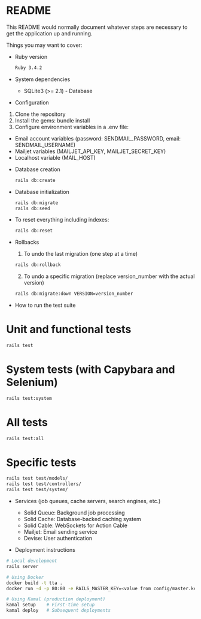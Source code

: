 # README

This README would normally document whatever steps are necessary to get the
application up and running.

Things you may want to cover:

* Ruby version
  ```bash
  Ruby 3.4.2
  ```

* System dependencies
  - SQLite3 (>= 2.1) - Database
* Configuration
 1. Clone the repository
 2. Install the gems: bundle install
 3. Configure environment variables in a .env file:
   - Email account variables (password: SENDMAIL_PASSWORD, email: SENDMAIL_USERNAME)
   - Mailjet variables (MAILJET_API_KEY, MAILJET_SECRET_KEY)
   - Localhost variable (MAIL_HOST)

* Database creation
  ```bash
  rails db:create
  ```
* Database initialization
  ```bash
  rails db:migrate
  rails db:seed
  ```

* To reset everything including indexes:
  ```bash
  rails db:reset
  ```

* Rollbacks
    1. To undo the last migration (one step at a time)
  ```bash
  rails db:rollback
  ```
    2. To undo a specific migration (replace version_number with the actual version)
  ```bash
  rails db:migrate:down VERSION=version_number
  ```

* How to run the test suite
# Unit and functional tests
```bash
rails test
```
# System tests (with Capybara and Selenium)
```bash
rails test:system
```
# All tests
```bash
rails test:all
```
# Specific tests
```bash
rails test test/models/
rails test test/controllers/
rails test test/system/
```

* Services (job queues, cache servers, search engines, etc.)

    * Solid Queue: Background job processing
    * Solid Cache: Database-backed caching system
    * Solid Cable: WebSockets for Action Cable
    * Mailjet: Email sending service
    * Devise: User authentication


* Deployment instructions
```bash
# Local development
rails server

# Using Docker
docker build -t tta .
docker run -d -p 80:80 -e RAILS_MASTER_KEY=<value from config/master.key> --name tta tta

# Using Kamal (production deployment)
kamal setup    # First-time setup
kamal deploy   # Subsequent deployments
```
```bash
```
```bash
```
```bash
```